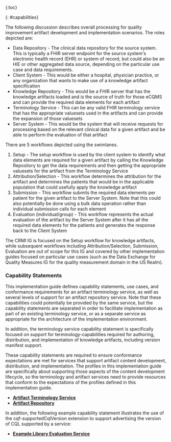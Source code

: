 {:toc}

{: #capabilities}

The following discussion describes overall processing for quality improvement artifact development and implementation scenarios. The roles depicted are:

* Data Repository - The clinical data repository for the source system. This is typically a FHIR server endpoint for the source system's electronic health record (EHR) or system of record, but could also be an HIE or other aggregated data source, depending on the particular use case and data requirements.
* Client System - This would be either a hospital, physician practice, or any organization that wants to make use of a knowledge artifact specification
* Knowledge Repository - This would be a FHIR server that has the knowledge artifacts loaded and is the source of truth for those eCQMS and can provide the required data elements for each artifact
* Terminology Service - This can be any valid FHIR terminology service that has the appropriate valuesets used in the artifacts and can provide the expansion of those valuesets
* Server System - This would be the system that will receive requests for processing based on the relevant clinical data for a given artifact and be able to perform the evaluation of that artifact

There are 5 workflows depicted using the swimlanes.

1. Setup - The setup workflow is used by the client system to identify what data elements are required for a given artifact by calling the Knowledge Repository to get the data requirements and then getting the appropriate valuesets for the artifact from the Terminology Service
2. Attribution/Selection - This workflow determines the attribution for the artifact and determines the patients that would be in the applicable population that could usefully apply the knowledge artifact
3. Submission - This workflow submits the required data elements per patient for the given artifact to the Server System. Note that this could also potentially be done using a bulk data operation rather than individual submission calls for each element
4. Evaluation (individual/group) - This workflow represents the actual evaluation of the artifact by the Server System after it has all the required data elements for the patients and generates the response back to the Client System

The CRMI IG is focused on the Setup workflow for knowledge artifacts, while subsequent workflows including Attribution/Selection, Submission, Evaluation are out of scope for this IG and covered by other implementation guides focused on particular use cases (such as the Data Exchange for Quality Measures IG for the quality measurement domain in the US Realm).

### Capability Statements

This implementation guide defines capability statements, use cases, and conformance requirements for an artifact terminology service, as well as several levels of support for an artifact repository service. Note that these capabilities could potentially be provided by the same service, but the capability statements are separated in order to facilitate implementation as part of an existing terminology service, or as a separate service as appropriate for the architecture of the implementation environment.

In addition, the terminology service capability statement is specifically focused on support for terminology-capabilities required for authoring, distribution, and implementation of knowledge artifacts, including version manifest support.

These capability statements are required to ensure conformance expectations are met for services that support artifact content development, distribution, and implementation. The profiles in this implementation guide are specifically about supporting those aspects of the content development lifecycle, so the terminology and artifact services need to provide resources that conform to the expectations of the profiles defined in this implementation guide.

* [**Artifact Terminology Service**](artifact-terminology-service.html)
* [**Artifact Repository**](artifact-repository-service.html)

In addition, the following example capability statement illustrates the use of the cqf-supportedCqlVersion extension to support advertising the version of CQL supported by a service:

* [**Example Library Evaluation Service**](CapabilityStatement-library-evaluation-service-example.html)
